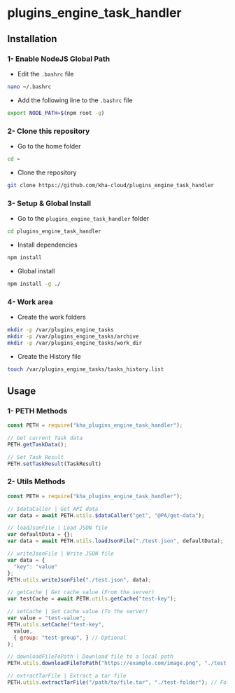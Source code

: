 # plugins_engine_task_handler

## Installation

### 1- Enable NodeJS Global Path

- Edit the `.bashrc` file
```bash
nano ~/.bashrc
```

- Add the following line to the `.bashrc` file
```bash
export NODE_PATH=$(npm root -g)
```

### 2- Clone this repository

- Go to the home folder
```bash
cd ~
```

- Clone the repository
```bash
git clone https://github.com/kha-cloud/plugins_engine_task_handler
```

### 3- Setup & Global Install

- Go to the `plugins_engine_task_handler` folder
```bash
cd plugins_engine_task_handler
```

- Install dependencies
```bash
npm install
```

- Global install
```bash
npm install -g ./
```

### 4- Work area

- Create the work folders
```bash
mkdir -p /var/plugins_engine_tasks
mkdir -p /var/plugins_engine_tasks/archive
mkdir -p /var/plugins_engine_tasks/work_dir
```

- Create the History file
```bash
touch /var/plugins_engine_tasks/tasks_history.list
```

## Usage

### 1- PETH Methods

```js
const PETH = require("kha_plugins_engine_task_handler");

// Get current Task data
PETH.getTaskData();

// Set Task Result
PETH.setTaskResult(TaskResult)
```

### 2- Utils Methods

```js
const PETH = require("kha_plugins_engine_task_handler");

// $dataCaller | Get API data
var data = await PETH.utils.$dataCaller("get", "@PA/get-data");

// loadJsonFile | Load JSON file
var defaultData = {};
var data = await PETH.utils.loadJsonFile("./test.json", defaultData);

// writeJsonFile | Write JSON file
var data = {
  "key": "value"
};
PETH.utils.writeJsonFile("./test.json", data);

// getCache | Get cache value (From the server)
var testCache = await PETH.utils.getCache("test-key");

// setCache | Set cache value (To the server)
var value = "test-value";
PETH.utils.setCache("test-key", 
  value,
  { group: "test-group", } // Optional
);

// downloadFileToPath | Download file to a local path
PETH.utils.downloadFileToPath("https://example.com/image.png", "./test.png");

// extractTarFile | Extract a tar file
PETH.utils.extractTarFile("/path/to/file.tar", "./test-folder"); // Folder "test-folder" should be created before extraction
```